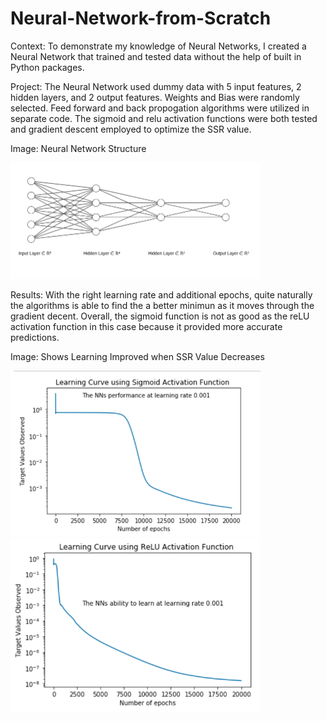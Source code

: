# Neural-Network-from-Scratch

Context:
To demonstrate my knowledge of Neural Networks, I created a Neural Network that trained and tested data without the help of built in Python packages. 

Project:
The Neural Network used dummy data with 5 input features, 2 hidden layers, and 2 output features. Weights and Bias were randomly selected. Feed forward and back propogation algorithms were utilized in separate code. The sigmoid and relu activation functions were both tested and gradient descent employed to optimize the SSR value. 

Image: Neural Network Structure

<img src="Network_structure.png" width="400" >

Results: With the right learning rate and additional epochs, quite naturally the algorithms is able to find the a better minimun as it moves through the gradient decent. Overall, the sigmoid function is not as good as the reLU activation function in this case because it provided more accurate predictions.

Image: Shows Learning Improved when SSR Value Decreases

<img src="NNSigmoid.png" width="400" >

<img src="NNReLu.png" width="400" >
